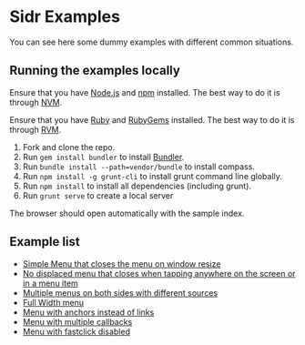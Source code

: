 # Sidr Examples

You can see here some dummy examples with different common situations.

## Running the examples locally

Ensure that you have [Node.js](http://nodejs.org/) and [npm](http://npmjs.org/) installed. The best way to do it is through [NVM](https://github.com/creationix/nvm).

Ensure that you have [Ruby](https://www.ruby-lang.org/) and [RubyGems](https://rubygems.org/) installed. The best way to do it is through [RVM](https://rvm.io/).

1. Fork and clone the repo.
1. Run `gem install bundler` to install [Bundler](http://bundler.io/).
1. Run `bundle install --path=vendor/bundle` to install compass.
1. Run `npm install -g grunt-cli` to install grunt command line globally.
1. Run `npm install` to install all dependencies (including grunt).
1. Run `grunt serve` to create a local server

The browser should open automatically with the sample index.

## Example list

- [Simple Menu that closes the menu on window resize](simple-menu.html)
- [No displaced menu that closes when tapping anywhere on the screen or in a menu item](nodisplaced-menu-with-close-options.html)
- [Multiple menus on both sides with different sources](multiple-menus.html)
- [Full Width menu](full-width.html)
- [Menu with anchors instead of links](anchor-menu.html)
- [Menu with multiple callbacks](menu-with-callbacks.html)
- [Menu with fastclick disabled](only-click.html)

